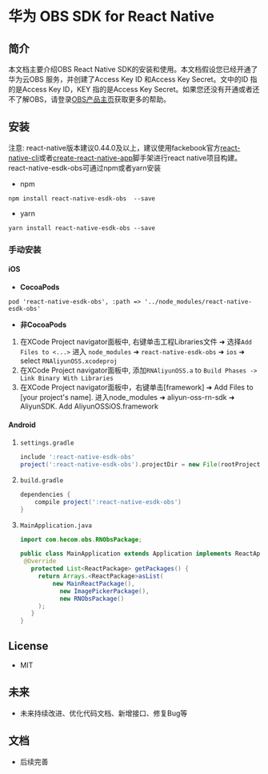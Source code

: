 # 华为 OBS SDK for React Native

## 简介

本文档主要介绍OBS React Native SDK的安装和使用。本文档假设您已经开通了华为云OBS 服务，并创建了Access Key ID 和Access Key Secret。文中的ID 指的是Access Key ID，KEY 指的是Access Key Secret。如果您还没有开通或者还不了解OBS，请登录[OBS产品主页](https://support.huaweicloud.com/obs/index.html)获取更多的帮助。

## 安装

注意: react-native版本建议0.44.0及以上，建议使用fackebook官方[react-native-cli](https://www.npmjs.com/package/react-native-cli)或者[create-react-native-app](https://www.npmjs.com/package/create-react-native-app)脚手架进行react native项目构建。react-native-esdk-obs可通过npm或者yarn安装

* npm

```script
npm install react-native-esdk-obs  --save
```

* yarn

```script
yarn install react-native-esdk-obs --save
```

### 手动安装

#### iOS

- **CocoaPods**
```
pod 'react-native-esdk-obs', :path => '../node_modules/react-native-esdk-obs'
````

- **非CocoaPods**

1. 在XCode  Project navigator面板中, 右键单击工程Libraries文件 ➜ 选择`Add Files to <...>` 进入 `node_modules` ➜ `react-native-esdk-obs` ➜ `ios` ➜ select `RNAliyunOSS.xcodeproj`
2. 在XCode  Project navigator面板中, 添加`RNAliyunOSS.a` to `Build Phases -> Link Binary With Libraries`
3. 在XCode  Project navigator面板中，右键单击[framework] ➜ Add Files to [your project's name]. 进入node_modules ➜ aliyun-oss-rn-sdk ➜ AliyunSDK. Add AliyunOSSiOS.framework

#### Android
1. `settings.gradle`
    ```gradle
    include ':react-native-esdk-obs'
    project(':react-native-esdk-obs').projectDir = new File(rootProject.projectDir, '../node_modules/react-native-esdk-obs/android')
    ```
2. `build.gradle`
    ```gradle
    dependencies {
        compile project(':react-native-esdk-obs')
    }
    ```

3. `MainApplication.java`
    ```java
   import com.hecom.obs.RNObsPackage;

    public class MainApplication extends Application implements ReactApplication {
     @Override
       protected List<ReactPackage> getPackages() {
         return Arrays.<ReactPackage>asList(
             new MainReactPackage(),
               new ImagePickerPackage(),
               new RNObsPackage()
         );
       }
    }
    ```

## License

* MIT

## 未来

* 未来持续改进、优化代码文档、新增接口、修复Bug等

## 文档

* 后续完善